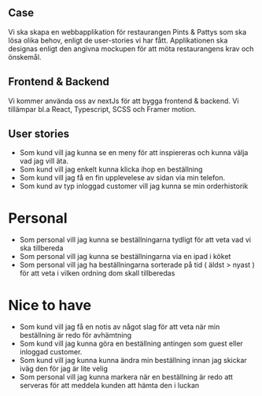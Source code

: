 ## Case

Vi ska skapa en webbapplikation för restaurangen Pints & Pattys som ska lösa olika behov, enligt de user-stories vi har fått. Applikationen ska designas enligt den angivna mockupen för att möta restaurangens krav och önskemål.

## Frontend & Backend
Vi kommer använda oss av nextJs för att bygga frontend & backend. Vi tillämpar bl.a React, Typescript, SCSS och Framer motion. 

## User stories
- Som kund vill jag kunna se en meny för att inspiereras och kunna välja vad jag vill äta.
- Som kund vill jag enkelt kunna klicka ihop en beställning
- Som kund vill jag få en fin upplevelese av sidan via min telefon.
- Som kund av typ inloggad customer vill jag kunna se min orderhistorik

# Personal
- Som personal vill jag kunna se beställningarna tydligt för att veta vad vi ska tillbereda
- Som personal vill jag kunna se beställningarna via en ipad i köket
- Som personal vill jag ha beställningarna sorterade på tid ( äldst > nyast ) för att veta i vilken ordning dom skall tillberedas

# Nice to have

- Som kund vill jag få en notis av något slag för att veta när min beställning är redo för avhämtning
- Som kund vill jag kunna göra en beställning antingen som guest eller inloggad customer.
- Som kund vill jag kunna kunna ändra min beställning innan jag skickar iväg den för jag är lite velig
- Som personal vill jag kunna markera när en beställning är redo att serveras för att meddela kunden att hämta den i luckan

